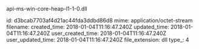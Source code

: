 api-ms-win-core-heap-l1-1-0.dll

id: d3bcab7703af4d21ac44fda3ddbd86d8
mime: application/octet-stream
filename: 
created_time: 2018-01-04T11:16:47.240Z
updated_time: 2018-01-04T11:16:47.240Z
user_created_time: 2018-01-04T11:16:47.240Z
user_updated_time: 2018-01-04T11:16:47.240Z
file_extension: dll
type_: 4
